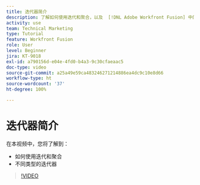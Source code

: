 ```yaml
---
title: 迭代器简介
description: 了解如何使用迭代和聚合，以及  [!DNL Adobe Workfront Fusion] 中的不同类型的迭代器。
activity: use
team: Technical Marketing
type: Tutorial
feature: Workfront Fusion
role: User
level: Beginner
jira: KT-9018
exl-id: a790156d-e04e-4fd0-b4a3-9c30cfaeaac5
doc-type: video
source-git-commit: a25a49e59ca483246271214886ea4dc9c10e8d66
workflow-type: ht
source-wordcount: '37'
ht-degree: 100%

---
```


# 迭代器简介

在本视频中，您将了解到：

* 如何使用迭代和聚合
* 不同类型的迭代器

>[!VIDEO](https://video.tv.adobe.com/v/335277/?quality=12&learn=on)
